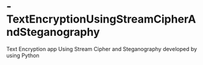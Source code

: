 # -TextEncryptionUsingStreamCipherAndSteganography
 Text Encryption app Using Stream Cipher and Steganography developed by using Python

